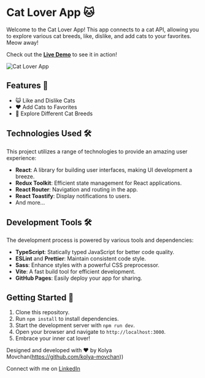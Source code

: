 # Cat Lover App 🐱

Welcome to the Cat Lover App! This app connects to a cat API, allowing you to explore various cat breeds, like, dislike, and add cats to your favorites. Meow away!

Check out the [**Live Demo**](https://kolya-movchan.github.io/pets-paw/) to see it in action!

![Cat Lover App]('link')

## Features 🚀
- 😺 Like and Dislike Cats
- ❤️ Add Cats to Favorites
- 🐾 Explore Different Cat Breeds

## Technologies Used 🛠️
This project utilizes a range of technologies to provide an amazing user experience:

- **React**: A library for building user interfaces, making UI development a breeze.
- **Redux Toolkit**: Efficient state management for React applications.
- **React Router**: Navigation and routing in the app.
- **React Toastify**: Display notifications to users.
- And more...

## Development Tools 🛠️
The development process is powered by various tools and dependencies:

- **TypeScript**: Statically typed JavaScript for better code quality.
- **ESLint** and **Prettier**: Maintain consistent code style.
- **Sass**: Enhance styles with a powerful CSS preprocessor.
- **Vite**: A fast build tool for efficient development.
- **GitHub Pages**: Easily deploy your app for sharing.

## Getting Started 🏁
1. Clone this repository.
2. Run `npm install` to install dependencies.
3. Start the development server with `npm run dev`.
4. Open your browser and navigate to `http://localhost:3000`.
5. Embrace your inner cat lover!

Designed and developed with ❤️ by Kolya Movchan(https://github.com/kolya-movchan))

Connect with me on [LinkedIn](https://www.linkedin.com/in/klmovchan/)
